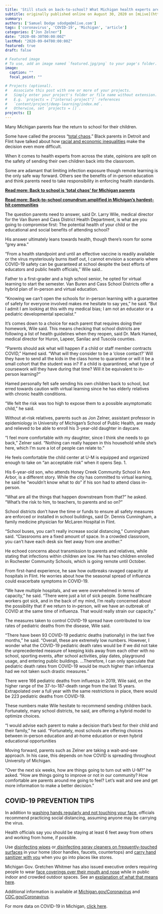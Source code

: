 ```yaml
---
title: 'Still stuck on back-to-school? What Michigan health experts are deciding for their own kids'
subtitle: originally published online on August 30, 2020 on [mLive](https://www.mlive.com/coronavirus/2020/08/still-stuck-on-back-to-school-what-michigan-health-experts-are-deciding-for-their-own-kids.html)
summary: 
authors: ['Samuel Dodge sdodge@mlive.com']
tags: ['coronavirus', 'COVID-19', 'Michigan', 'article']
categories: ["Jon Zelner"]
date: "2020-08-30T00:00:00Z"
lastMod: "2020-09-04T00:00:00Z"
featured: true
draft: false

# Featured image
# To use, add an image named `featured.jpg/png` to your page's folder. 
image:
  caption: ""
  focal_point: ""

# Projects (optional).
#   Associate this post with one or more of your projects.
#   Simply enter your project's folder or file name without extension.
#   E.g. `projects = ["internal-project"]` references 
#   `content/project/deep-learning/index.md`.
#   Otherwise, set `projects = []`.
projects: []
---
```

Many Michigan parents fear the return to school for their children.

Some have called the process “[total chaos](https://www.mlive.com/public-interest/2020/08/back-to-school-is-total-chaos-for-michigan-parents.html).” Black parents in Detroit and Flint have talked about how [racial and economic inequalities](https://www.mlive.com/public-interest/2020/08/back-to-school-conundrum-amplified-in-michigans-hardest-hit-communities.html) make the decision even more difficult.

When it comes to health experts from across the state, opinions are split on the safety of sending their own children back into the classroom.

Some are adamant that limiting infection exposure though remote learning is the only safe way forward. Others see the benefits of in-person education and think parents need to take responsibility in enforcing health standards.

**[Read more: Back to school is ‘total chaos’ for Michigan parents](https://www.mlive.com/public-interest/2020/08/back-to-school-is-total-chaos-for-michigan-parents.html)**

**[Read more: Back-to-school conundrum amplified in Michigan’s hardest-hit communities](https://www.mlive.com/public-interest/2020/08/back-to-school-conundrum-amplified-in-michigans-hardest-hit-communities.html)**


The question parents need to answer, said Dr. Larry Wile, medical director for the Van Buren and Cass District Health Department, is what are you going to compromise first: The potential health of your child or the educational and social benefits of attending school?

His answer ultimately leans towards health, though there’s room for some “grey area.”

“From a health standpoint and until an effective vaccine is readily available or the virus mysteriously burns itself out, I cannot envision a scenario where COVID-19 safety can be guaranteed at school despite the best efforts of educators and public health officials,” Wile said..

Father to a first-grader and a high school senior, he opted for virtual learning to start the semester. Van Buren and Cass School Districts offer a hybrid plan of in-person and virtual education.

“Knowing we can’t open the schools for in-person learning with a guarantee of safety for everyone involved makes me hesitate to say yes,” he said. “But I admit I am looking at this with my medical bias; I am not an educator or a pediatric developmental specialist.”

It’s comes down to a choice for each parent that requires doing their homework, Wile said. This means checking that school districts are following a list of health guidelines when they reopen, said Dr. Mark Hamed, medical director for Huron, Lapeer, Sanilac and Tuscola counties.

“Parents should ask what will happen if a child or staff member contracts COVID,” Hamed said. “What will they consider to be a ‘close contact?’ Will they have to send all the kids in the class home to quarantine or will it be a small cohort that the student was in? If a child is quarantined, what type of coursework will they have during that time? Will it be equivalent to in-person learning?”

Hamed personally felt safe sending his own children back to school, but erred towards caution with virtual learning since he has elderly relatives with chronic health conditions.

“We felt the risk was too high to expose them to a possible asymptomatic child,” he said.

Without at-risk relatives, parents such as Jon Zelner, assistant professor in epidemiology in University of Michigan’s School of Public Health, are ready and relieved to be able to enroll his 3-year-old daughter in daycare.

“I feel more comfortable with my daughter, since I think she needs to go back,” Zelner said. “Nothing can really happen in this household while she’s here, which I’m sure a lot of people can relate to.”

He feels comfortable the child center at U-M is equipped and organized enough to take on “an acceptable risk” when it opens Sep. 1.

His 6-year-old son, who attends Honey Creek Community School in Ann Arbor, is a different story. While the city has committed to virtual learning, he said he “wouldn’t know what to do” if his son had to attend class in-person.

“What are all the things that happen downstream from that?” he asked. “What’s the risk to him, to teachers, to parents and so on?”

School districts don’t have the time or funds to ensure all safety measures are enforced or installed in school buildings, said Dr. Dennis Cunningham, a family medicine physician for McLaren Hospital in Flint.

“School buses, you can’t really increase social distancing,” Cunningham said. “Classrooms are a fixed amount of space. In a crowded classroom, you can’t have each desk six feet away from one another.”

He echoed concerns about transmission to parents and relatives, while stating that infections within children are low. He has two children enrolled in Rochester Community Schools, which is going remote until October.

From first-hand experience, he saw how outbreaks ravaged capacity at hospitals in Flint. He worries about how the seasonal spread of influenza could exacerbate symptoms in COVID-19.

“We have multiple hospitals, and we were overwhelmed in terms of capacity,” he said. “There were just a lot of sick people. Some healthcare workers got sick, and in the back of my mind, I’m really concerned about the possibility that if we return to in-person, will we have an outbreak of COVID at the same time of influenza. That would really strain our capacity.”

The measures taken to control COVID-19 spread have contributed to low rates of pediatric deaths from the disease, Wile said.

“There have been 93 COVID-19 pediatric deaths (nationally) in the last five months,” he said. “Overall, these are extremely low numbers. However, I wonder what the COVID-19 pediatric death rates would be if we did not take the unprecedented measure of keeping kids away from each other with no school, sporting events, after school activities, play dates, playground usage, and entering public buildings. ...Therefore, I can only speculate that pediatric death rates from COVID-19 would be much higher than influenza had we not taken such drastic measures.”

There were 166 pediatric deaths from influenza in 2019, Wile said, on the higher range of the 37-to-187-death range from the last 15 years. Extrapolated over a full year with the same restrictions in place, there would be 223 pediatric deaths from COVID-19.

These numbers make Wile hesitate to recommend sending children back. Fortunately, many school districts, he said, are offering a hybrid model to optimize choices.

“I would advise each parent to make a decision that’s best for their child and their family,” he said. “Fortunately, most schools are offering choices between in-person education and at-home education or even hybrid educational opportunities

Moving forward, parents such as Zelner are taking a wait-and-see approach. In his case, this depends on how COVID is spreading throughout University of Michigan.

“Over the next six weeks, how are things going to turn out with U-M?” he asked. “How are things going to improve or not in our community? How comfortable are parents around me going to feel? Let’s wait and see and get more information to make a better decision.”

## COVID-19 PREVENTION TIPS

In addition to [washing hands regularly and not touching your face](https://www.amazon.com/s?ots=1&tag=advancemichig-20&linkCode=w50&k=antibacterial+hand+soap&ref=nb_sb_noss_1), officials recommend practicing social distancing, assuming anyone may be carrying the virus.

Health officials say you should be staying at least 6 feet away from others and working from home, if possible.

Use [disinfecting wipes](https://www.amazon.com/s?ots=1&tag=advancemichig-20&linkCode=w50&k=disinfecting+wipes&crid=3HZH7H3G4F3WH&sprefix=disinfect%2Caps%2C154&ref=nb_sb_ss_i_1_9) or[ disinfecting spray cleaners on frequently-touched surfaces](https://www.amazon.com/s?ots=1&tag=advancemichig-20&linkCode=w50&k=disinfecting+spray+cleaner&crid=35YQDS5TUY35D&sprefix=disinfecting+spray%2Caps%2C150&ref=nb_sb_ss_i_3_18) in your home (door handles, faucets, countertops) and [carry hand sanitizer with you](https://www.amazon.com/hand-sanitizer/s?ots=1&slotNum=0&imprToken=1eb91415-7825-6440-3bc&tag=advancemichig-20&linkCode=w50&k=hand+sanitizer) when you go into places like stores.

Michigan Gov. Gretchen Whitmer has also issued executive orders requiring people to wear [face coverings over their mouth and nose](https://www.amazon.com/s?ots=1&tag=advancemichig-20&linkCode=w50&k=face+coverings&ref=nb_sb_noss_1) while in public indoor and crowded outdoor spaces. See an [explanation of what that means here](https://www.mlive.com/public-interest/2020/07/when-and-where-masks-are-required-in-michigan-now.html).

Additional information is available at [Michigan.gov/Coronavirus](https://nam01.safelinks.protection.outlook.com/?url=https%3A%2F%2Flnks.gd%2Fl%2FeyJhbGciOiJIUzI1NiJ9.eyJidWxsZXRpbl9saW5rX2lkIjoxMDQsInVyaSI6ImJwMjpjbGljayIsImJ1bGxldGluX2lkIjoiMjAyMDAzMTguMTg5MTM5NzEiLCJ1cmwiOiJodHRwczovL3d3dy5taWNoaWdhbi5nb3YvQ29yb25hdmlydXMifQ.tqA0V6P-0WRBuousVhOLS8_lkPVYYNXXW41Tl89IUBY%2Fbr%2F76262633195-l&data=02%7C01%7CTGMITERN%40mlive.com%7C68acf675bec94a0a61f608d7f134da18%7C1fe6294574e64203848fb9b82929f9d4%7C0%7C0%7C637243081603879863&sdata=Ur99eOPgtWDsU%2BWxoot6Pb1z%2BMyaq7908vKdidsEezI%3D&reserved=0) and [CDC.gov/Coronavirus](https://nam01.safelinks.protection.outlook.com/?url=https%3A%2F%2Flnks.gd%2Fl%2FeyJhbGciOiJIUzI1NiJ9.eyJidWxsZXRpbl9saW5rX2lkIjoxMDUsInVyaSI6ImJwMjpjbGljayIsImJ1bGxldGluX2lkIjoiMjAyMDAzMTguMTg5MTM5NzEiLCJ1cmwiOiJodHRwczovL3d3dy5jZGMuZ292L0Nvcm9uYXZpcnVzIn0.NHMxrW4wPG_ChoyHTK6qKURXb8dR-tlAD-TzvM_pvdI%2Fbr%2F76262633195-l&data=02%7C01%7CTGMITERN%40mlive.com%7C68acf675bec94a0a61f608d7f134da18%7C1fe6294574e64203848fb9b82929f9d4%7C0%7C0%7C637243081603879863&sdata=9u%2B45L8kK%2B%2FvCok0aSv%2Fq6S0njXSpInAwGdRDERuvrc%3D&reserved=0).

For more data on COVID-19 in Michigan, [click here](https://www.mlive.com/coronavirus/data/).